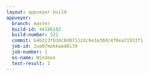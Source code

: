 ```yaml
---
layout: appveyor-build
appveyor:
  branch: master
  build-id: 44186182
  build-number: 522
  commit: 64b323f83dc0d87112dc9e3a30dc4f8ea31933f1
  job-id: 2uo07mokkwed8i79
  job-number: 1
  os-name: Windows
  test-result: 1
---
```

